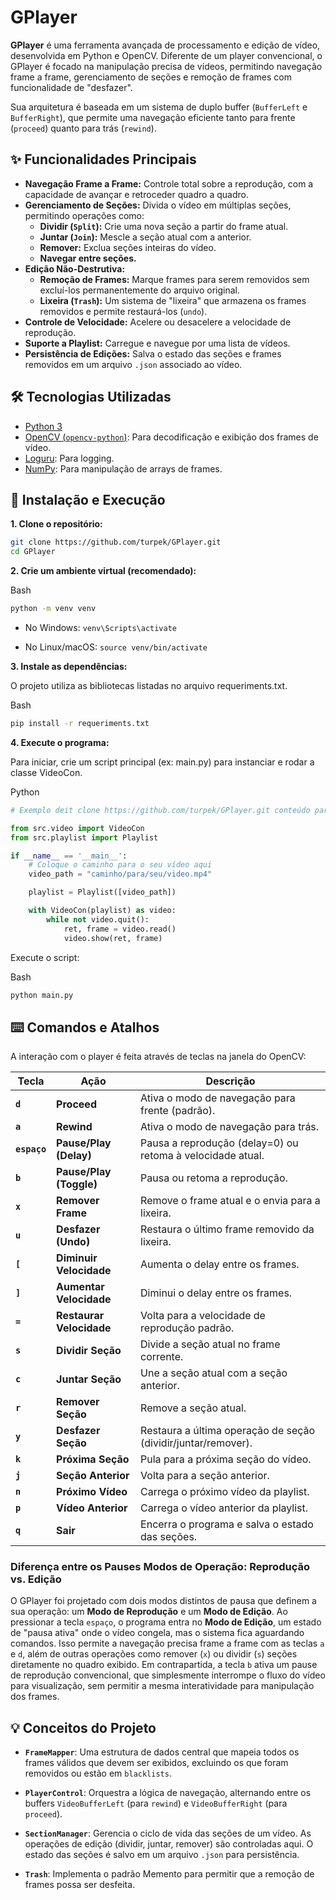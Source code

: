 # GPlayer

**GPlayer** é uma ferramenta avançada de processamento e edição de vídeo, desenvolvida em Python e OpenCV. Diferente de um player convencional, o GPlayer é focado na manipulação precisa de vídeos, permitindo navegação frame a frame, gerenciamento de seções e remoção de frames com funcionalidade de "desfazer".

Sua arquitetura é baseada em um sistema de duplo buffer (`BufferLeft` e `BufferRight`), que permite uma navegação eficiente tanto para frente (`proceed`) quanto para trás (`rewind`).

## ✨ Funcionalidades Principais

- **Navegação Frame a Frame:** Controle total sobre a reprodução, com a capacidade de avançar e retroceder quadro a quadro.
- **Gerenciamento de Seções:** Divida o vídeo em múltiplas seções, permitindo operações como:
  - **Dividir (`Split`):** Crie uma nova seção a partir do frame atual.
  - **Juntar (`Join`):** Mescle a seção atual com a anterior.
  - **Remover:** Exclua seções inteiras do vídeo.
  - **Navegar entre seções.**
- **Edição Não-Destrutiva:**
  - **Remoção de Frames:** Marque frames para serem removidos sem excluí-los permanentemente do arquivo original.
  - **Lixeira (`Trash`):** Um sistema de "lixeira" que armazena os frames removidos e permite restaurá-los (`undo`).
- **Controle de Velocidade:** Acelere ou desacelere a velocidade de reprodução.
- **Suporte a Playlist:** Carregue e navegue por uma lista de vídeos.
- **Persistência de Edições:** Salva o estado das seções e frames removidos em um arquivo `.json` associado ao vídeo.

## 🛠️ Tecnologias Utilizadas

- [Python 3](https://www.python.org/)
- [OpenCV (`opencv-python`)](https://pypi.org/project/opencv-python/): Para decodificação e exibição dos frames de vídeo.
- [Loguru](https://github.com/Delgan/loguru): Para logging.
- [NumPy](https://numpy.org/): Para manipulação de arrays de frames.

## 🚀 Instalação e Execução

**1. Clone o repositório:** 

```bash
git clone https://github.com/turpek/GPlayer.git
cd GPlayer
```

**2. Crie um ambiente virtual (recomendado):**

Bash

```bash
python -m venv venv
```

- No Windows: `venv\Scripts\activate`

- No Linux/macOS: `source venv/bin/activate`

**3. Instale as dependências:**

O projeto utiliza as bibliotecas listadas no arquivo requeriments.txt.

Bash

```bash
pip install -r requeriments.txt
```

**4. Execute o programa:**

Para iniciar, crie um script principal (ex: main.py) para instanciar e rodar a classe VideoCon.

Python

```python
# Exemplo deit clone https://github.com/turpek/GPlayer.git conteúdo para main.py

from src.video import VideoCon
from src.playlist import Playlist

if __name__ == '__main__':
    # Coloque o caminho para o seu vídeo aqui
    video_path = "caminho/para/seu/video.mp4"

    playlist = Playlist([video_path])

    with VideoCon(playlist) as video:
        while not video.quit():
            ret, frame = video.read()
            video.show(ret, frame)
```

Execute o script:

Bash

```bash
python main.py
```

## ⌨️ Comandos e Atalhos

A interação com o player é feita através de teclas na janela do OpenCV:

| Tecla        | Ação                     | Descrição                                                     |
| ------------ | ------------------------ | ------------------------------------------------------------- |
| **`d`**      | **Proceed**              | Ativa o modo de navegação para frente (padrão).               |
| **`a`**      | **Rewind**               | Ativa o modo de navegação para trás.                          |
| **`espaço`** | **Pause/Play (Delay)**   | Pausa a reprodução (delay=0) ou retoma à velocidade atual.    |
| **`b`**      | **Pause/Play (Toggle)**  | Pausa ou retoma a reprodução.                                 |
| **`x`**      | **Remover Frame**        | Remove o frame atual e o envia para a lixeira.                |
| **`u`**      | **Desfazer (Undo)**      | Restaura o último frame removido da lixeira.                  |
| **`[`**      | **Diminuir Velocidade**  | Aumenta o delay entre os frames.                              |
| **`]`**      | **Aumentar Velocidade**  | Diminui o delay entre os frames.                              |
| **`=`**      | **Restaurar Velocidade** | Volta para a velocidade de reprodução padrão.                 |
| **`s`**      | **Dividir Seção**        | Divide a seção atual no frame corrente.                       |
| **`c`**      | **Juntar Seção**         | Une a seção atual com a seção anterior.                       |
| **`r`**      | **Remover Seção**        | Remove a seção atual.                                         |
| **`y`**      | **Desfazer Seção**       | Restaura a última operação de seção (dividir/juntar/remover). |
| **`k`**      | **Próxima Seção**        | Pula para a próxima seção do vídeo.                           |
| **`j`**      | **Seção Anterior**       | Volta para a seção anterior.                                  |
| **`n`**      | **Próximo Vídeo**        | Carrega o próximo vídeo da playlist.                          |
| **`p`**      | **Vídeo Anterior**       | Carrega o vídeo anterior da playlist.                         |
| **`q`**      | **Sair**                 | Encerra o programa e salva o estado das seções.               |

### Diferença entre os Pauses Modos de Operação: Reprodução vs. Edição

O GPlayer foi projetado com dois modos distintos de pausa que definem a sua operação: um **Modo de Reprodução** e um **Modo de Edição**. Ao pressionar a tecla `espaço`, o programa entra no **Modo de Edição**, um estado de "pausa ativa" onde o vídeo congela, mas o sistema fica aguardando comandos. Isso permite a navegação precisa frame a frame com as teclas `a` e `d`, além de outras operações como remover (`x`) ou dividir (`s`) seções diretamente no quadro exibido. Em contrapartida, a tecla `b` ativa um pause de reprodução convencional, que simplesmente interrompe o fluxo do vídeo para visualização, sem permitir a mesma interatividade para manipulação dos frames.

## 💡 Conceitos do Projeto

- **`FrameMapper`**: Uma estrutura de dados central que mapeia todos os frames válidos que devem ser exibidos, excluindo os que foram removidos ou estão em `blacklists`.

- **`PlayerControl`**: Orquestra a lógica de navegação, alternando entre os buffers `VideoBufferLeft` (para `rewind`) e `VideoBufferRight` (para `proceed`).

- **`SectionManager`**: Gerencia o ciclo de vida das seções de um vídeo. As operações de edição (dividir, juntar, remover) são controladas aqui. O estado das seções é salvo em um arquivo `.json` para persistência.

- **`Trash`**: Implementa o padrão Memento para permitir que a remoção de frames possa ser desfeita.

# 
